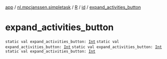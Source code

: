 [app](../../../index.md) / [nl.mpcjanssen.simpletask](../../index.md) / [R](../index.md) / [id](index.md) / [expand_activities_button](.)

# expand_activities_button

`static val expand_activities_button: `[`Int`](https://kotlinlang.org/api/latest/jvm/stdlib/kotlin/-int/index.html)
`static val expand_activities_button: `[`Int`](https://kotlinlang.org/api/latest/jvm/stdlib/kotlin/-int/index.html)
`static val expand_activities_button: `[`Int`](https://kotlinlang.org/api/latest/jvm/stdlib/kotlin/-int/index.html)
`static val expand_activities_button: `[`Int`](https://kotlinlang.org/api/latest/jvm/stdlib/kotlin/-int/index.html)